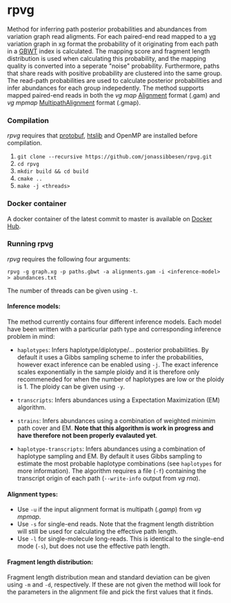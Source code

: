 # rpvg
Method for inferring path posterior probabilities and abundances from variation graph read aligments. For each paired-end read mapped to a [vg](https://github.com/vgteam/vg) variation graph in xg format the probability of it originating from each path in a [GBWT](https://github.com/jltsiren/gbwt) index is calculated. The mapping score and fragment length distribution is used when calculating this probability, and the mapping quality is converted into a seperate "noise" probability. Furthermore, paths that share reads with positive probability are clustered into the same group. The read-path probabilities are used to calculate posterior probabilities and infer abundances for each group indepedently. The method supports mapped paired-end reads in both the *vg map* [Alignment](https://github.com/vgteam/libvgio/blob/a369fb1f293545eccfdf2d6d3bd4a30b6f5ec664/deps/vg.proto#L111) format (.gam) and *vg mpmap* [MultipathAlignment](https://github.com/vgteam/libvgio/blob/a369fb1f293545eccfdf2d6d3bd4a30b6f5ec664/deps/vg.proto#L156) format (.gmap). 


### Compilation
*rpvg* requires that [protobuf](https://github.com/protocolbuffers/protobuf), [htslib](https://github.com/samtools/htslib) and OpenMP are installed before compilation. 

1. `git clone --recursive https://github.com/jonassibbesen/rpvg.git`
2. `cd rpvg`
3. `mkdir build && cd build`
4. `cmake ..`
5. `make -j <threads>`

### Docker container
A docker container of the latest commit to master is available on [Docker Hub](https://hub.docker.com/repository/docker/jsibbesen/rpvg).

### Running rpvg
*rpvg* requires the following four arguments:
```
rpvg -g graph.xg -p paths.gbwt -a alignments.gam -i <inference-model> > abundances.txt
```
The number of threads can be given using `-t`.

#### Inference models:
The method currently contains four different inference models. Each model have been written with a particurlar path type and corresponding inference problem in mind:

* `haplotypes`: Infers haplotype/diplotype/... posterior probabilities. By default it uses a Gibbs sampling scheme to infer the probabilities, however exact inference can be enabled using `-j`. The exact inference scales exponentially in the sample ploidy and it is therefore only recommeneded for when the number of haplotypes are low or the ploidy is 1. The ploidy can be given using `-y`.

* `transcripts`: Infers abundances using a Expectation Maximization (EM) algorithm.

* `strains`: Infers abundances using a combination of weighted minimim path cover and EM. **Note that this algorithm is work in progress and have therefore not been properly evalauted yet**.

* `haplotype-transcripts`: Infers abundances using a combination of haplotype sampling and EM. By default it uses Gibbs sampling to estimate the most probable haplotype combinations (see `haplotypes` for more information). The algorithm requires a file (`-f`) containing the transcript origin of each path (`--write-info` output from *vg rna*).

#### Alignment types:
* Use `-u` if the input alignment format is multipath (*.gamp*) from *vg mpmap*.
* Use `-s` for single-end reads. Note that the fragment length distribtion will still be used for calculating the effective path length.
* Use `-l` for single-molecule long-reads. This is identical to the single-end mode (`-s`), but does not use the effective path length.

#### Fragment length distribution:
Fragment length distribution mean and standard deviation can be given using `-m` and `-d`, respectively. If these are not given the method will look for the parameters in the alignment file and pick the first values that it finds. 


